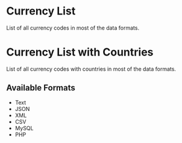 Currency List
============

List of all currency codes in most of the data formats.

Currency List with Countries
============

List of all currency codes with countries in most of the data formats.

Available Formats
-----------------

- Text
- JSON
- XML
- CSV
- MySQL
- PHP

